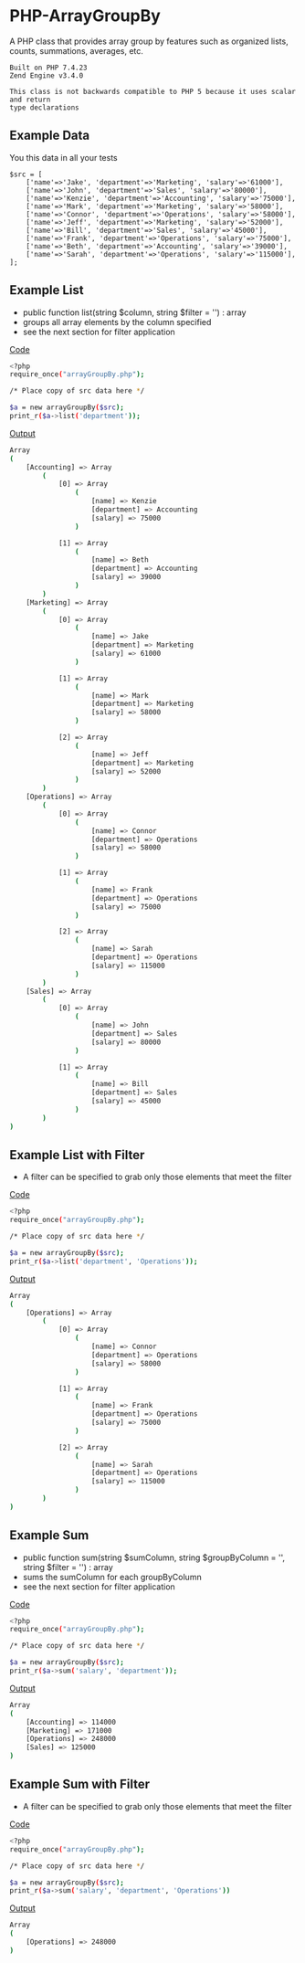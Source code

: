 # PHP-ArrayGroupBy
A PHP class that provides array group by features such as organized lists, counts, summations, averages, etc.

```
Built on PHP 7.4.23
Zend Engine v3.4.0

This class is not backwards compatible to PHP 5 because it uses scalar and return
type declarations
```

## Example Data
You this data in all your tests
```
$src = [
	['name'=>'Jake', 'department'=>'Marketing', 'salary'=>'61000'],
	['name'=>'John', 'department'=>'Sales', 'salary'=>'80000'],
	['name'=>'Kenzie', 'department'=>'Accounting', 'salary'=>'75000'],
	['name'=>'Mark', 'department'=>'Marketing', 'salary'=>'58000'],
	['name'=>'Connor', 'department'=>'Operations', 'salary'=>'58000'],
	['name'=>'Jeff', 'department'=>'Marketing', 'salary'=>'52000'],
	['name'=>'Bill', 'department'=>'Sales', 'salary'=>'45000'],
	['name'=>'Frank', 'department'=>'Operations', 'salary'=>'75000'],
	['name'=>'Beth', 'department'=>'Accounting', 'salary'=>'39000'],
	['name'=>'Sarah', 'department'=>'Operations', 'salary'=>'115000'],
];
```

## Example List
* public function list(string $column, string $filter = '') : array
* groups all array elements by the column specified
* see the next section for filter application

<ins>Code</ins>
```bash
<?php
require_once("arrayGroupBy.php");

/* Place copy of src data here */

$a = new arrayGroupBy($src);
print_r($a->list('department'));
```

<ins>Output</ins>
```bash
Array
(
    [Accounting] => Array
        (
            [0] => Array
                (
                    [name] => Kenzie
                    [department] => Accounting
                    [salary] => 75000
                )

            [1] => Array
                (
                    [name] => Beth
                    [department] => Accounting
                    [salary] => 39000
                )
        )
    [Marketing] => Array
        (
            [0] => Array
                (
                    [name] => Jake
                    [department] => Marketing
                    [salary] => 61000
                )

            [1] => Array
                (
                    [name] => Mark
                    [department] => Marketing
                    [salary] => 58000
                )

            [2] => Array
                (
                    [name] => Jeff
                    [department] => Marketing
                    [salary] => 52000
                )
        )
    [Operations] => Array
        (
            [0] => Array
                (
                    [name] => Connor
                    [department] => Operations
                    [salary] => 58000
                )

            [1] => Array
                (
                    [name] => Frank
                    [department] => Operations
                    [salary] => 75000
                )

            [2] => Array
                (
                    [name] => Sarah
                    [department] => Operations
                    [salary] => 115000
                )
        )
    [Sales] => Array
        (
            [0] => Array
                (
                    [name] => John
                    [department] => Sales
                    [salary] => 80000
                )

            [1] => Array
                (
                    [name] => Bill
                    [department] => Sales
                    [salary] => 45000
                )
        )
)
```

## Example List with Filter
* A filter can be specified to grab only those elements that meet the filter

<ins>Code</ins>
```bash
<?php
require_once("arrayGroupBy.php");

/* Place copy of src data here */

$a = new arrayGroupBy($src);
print_r($a->list('department', 'Operations'));
```

<ins>Output</ins>
```bash
Array
(
    [Operations] => Array
        (
            [0] => Array
                (
                    [name] => Connor
                    [department] => Operations
                    [salary] => 58000
                )

            [1] => Array
                (
                    [name] => Frank
                    [department] => Operations
                    [salary] => 75000
                )

            [2] => Array
                (
                    [name] => Sarah
                    [department] => Operations
                    [salary] => 115000
                )
        )
)
```

## Example Sum
* public function sum(string $sumColumn, string $groupByColumn = '', string $filter = '') : array
* sums the sumColumn for each groupByColumn
* see the next section for filter application

<ins>Code</ins>
```bash
<?php
require_once("arrayGroupBy.php");

/* Place copy of src data here */

$a = new arrayGroupBy($src);
print_r($a->sum('salary', 'department'));
```

<ins>Output</ins>
```bash
Array
(
    [Accounting] => 114000
    [Marketing] => 171000
    [Operations] => 248000
    [Sales] => 125000
)
```
## Example Sum with Filter
* A filter can be specified to grab only those elements that meet the filter

<ins>Code</ins>
```bash
<?php
require_once("arrayGroupBy.php");

/* Place copy of src data here */

$a = new arrayGroupBy($src);
print_r($a->sum('salary', 'department', 'Operations'))
```

<ins>Output</ins>
```bash
Array
(
    [Operations] => 248000
)
```